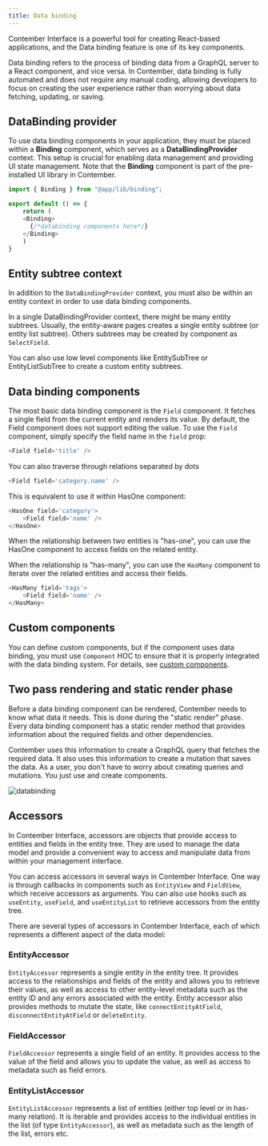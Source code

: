 ```yaml
---
title: Data binding
---
```



Contember Interface is a powerful tool for creating React-based applications, and the Data binding feature is one of its key components.

Data binding refers to the process of binding data from a GraphQL server to a React component, and vice versa. In Contember, data binding is fully automated and does not require any manual coding, allowing developers to focus on creating the user experience rather than worrying about data fetching, updating, or saving.

## DataBinding provider

To use data binding components in your application, they must be placed within a **Binding** component, which serves as a **DataBindingProvider** context. This setup is crucial for enabling data management and providing UI state management. Note that the **Binding** component is part of the pre-installed UI library in Contember.

```typescript jsx
import { Binding } from "@app/lib/binding";

export default () => {
	return (
    <Binding>
      {/*databinding components here*/}
    </Binding>
	)
}
```

## Entity subtree context
In addition to the `DataBindingProvider` context, you must also be within an entity context in order to use data binding components.

In a single DataBindingProvider context, there might be many entity subtrees. Usually, the entity-aware pages creates a single entity subtree (or entity list subtree). Others subtrees may be created by component as `SelectField`.

You can also use low level components like EntitySubTree or EntityListSubTree to create a custom entity subtrees.

## Data binding components

The most basic data binding component is the `Field` component. It fetches a single field from the current entity and renders its value. By default, the Field component does not support editing the value. To use the `Field` component, simply specify the field name in the `field` prop:

```typescript jsx
<Field field='title' />
```

You can also traverse through relations separated by dots

```typescript jsx
<Field field='category.name' />
```

This is equivalent to use it within HasOne component:
```typescript jsx
<HasOne field='category'>
	<Field field='name' />
</HasOne>
```

When the relationship between two entities is "has-one", you can use the HasOne component to access fields on the related entity.

When the relationship is "has-many", you can use the `HasMany` component to iterate over the related entities and access their fields.

```typescript jsx
<HasMany field='tags'>
	<Field field='name' />
</HasMany>
```

## Custom components

You can define custom components, but if the component uses data binding, you must use `Component` HOC to ensure that it is properly integrated with the data binding system. For details, see [custom components](./custom-components.md).

## Two pass rendering and static render phase

Before a data binding component can be rendered, Contember needs to know what data it needs. This is done during the "static render" phase. Every data binding component has a static render method that provides information about the required fields and other dependencies.

Contember uses this information to create a GraphQL query that fetches the required data. It also uses this information to create a mutation that saves the data. As a user, you don't have to worry about creating queries and mutations. You just use and create components.

![databinding](/assets/databinding.svg)


## Accessors

In Contember Interface, accessors are objects that provide access to entities and fields in the entity tree. They are used to manage the data model and provide a convenient way to access and manipulate data from within your management interface.

You can access accessors in several ways in Contember Interface. One way is through callbacks in components such as `EntityView` and `FieldView`, which receive accessors as arguments. You can also use hooks such as `useEntity`, `useField`, and `useEntityList` to retrieve accessors from the entity tree.

There are several types of accessors in Contember Interface, each of which represents a different aspect of the data model:

### EntityAccessor
`EntityAccessor` represents a single entity in the entity tree. It provides access to the relationships and fields of the entity and allows you to retrieve their values, as well as access to other entity-level metadata such as the entity ID and any errors associated with the entity. Entity accessor also provides methods to mutate the state, like `connectEntityAtField`, `disconnectEntityAtField` or `deleteEntity`.

### FieldAccessor
`FieldAccessor` represents a single field of an entity. It provides access to the value of the field and allows you to update the value, as well as access to metadata such as field errors.

### EntityListAccessor
`EntityListAccessor` represents a list of entities (either top level or in has-many relation). It is iterable and provides access to the individual entities in the list (of type `EntityAccessor`), as well as metadata such as the length of the list, errors etc.
